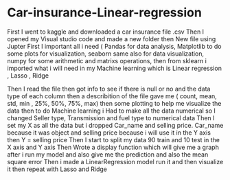 # Car-insurance-Linear-regression
First I went to kaggle and downloaded a car insurance file .csv
Then I opened my Visual studio code and made a new folder 
then New file using Jupter 
First I important all i need ( Pandas for data analysis, Matplotlib to do some plots for visualization, seaborn same also for data visualization,
numpy for some arithmetic and matrixs operations, then from sklearn i imported what i will need in my Machine learning which is Linear regression , Lasso , Ridge 

Then I read the file 
then got info to see if there is null or no and the data type of each column
then a describition of the file gave me ( count, mean, std, min , 25%, 50%, 75%, max)
then some plotting to help me visualize the data 
then to do Machine learning i Had to make all the data numerical 
so I changed Seller type, Transmission and fuel type to numerical data 
Then I set my X as all the data but i dropped Car_name and selling price. Car_name because it was object and selling price because i will use it in the Y axis
then Y = selling price
Then I start to split my data 90 train and 10 test in the X axis and Y axis
Then Wrote a display function which will give me a graph after i run my model and also give me the prediction and also the mean square error
Then i made a LinearRegression model 
run it 
and then visualize it 
then repeat with Lasso and Ridge

